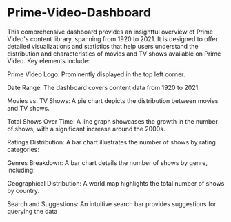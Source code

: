 # Prime-Video-Dashboard
This comprehensive dashboard provides an insightful overview of Prime Video's content library, spanning from 1920 to 2021. It is designed to offer detailed visualizations and statistics that help users understand the distribution and characteristics of movies and TV shows available on Prime Video. Key elements include:

Prime Video Logo: Prominently displayed in the top left corner.

Date Range: The dashboard covers content data from 1920 to 2021.

Movies vs. TV Shows: A pie chart depicts the distribution between movies and TV shows.

Total Shows Over Time: A line graph showcases the growth in the number of shows, with a significant increase around the 2000s.

Ratings Distribution: A bar chart illustrates the number of shows by rating categories:

Genres Breakdown: A bar chart details the number of shows by genre, including:

Geographical Distribution: A world map highlights the total number of shows by country.

Search and Suggestions: An intuitive search bar provides suggestions for querying the data
